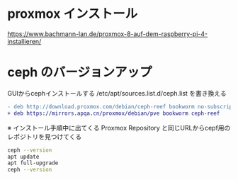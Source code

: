 # proxmox インストール

https://www.bachmann-lan.de/proxmox-8-auf-dem-raspberry-pi-4-installieren/

# ceph のバージョンアップ

GUIからcephインストールする
 /etc/apt/sources.list.d/ceph.list を書き換える

 ```diff
- deb http://download.proxmox.com/debian/ceph-reef bookworm no-subscription
+ deb https://mirrors.apqa.cn/proxmox/debian/pve bookworm ceph-reef
```

※ インストール手順中に出てくる Proxmox Repository と同じURLからcepf用のレポジトリを見つけてくる

```bash
ceph --version
apt update
apt full-upgrade
ceph --version
```

